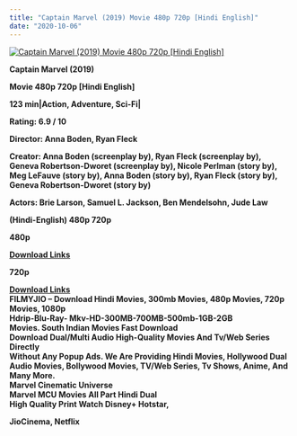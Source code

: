 ```yaml
---
title: "Captain Marvel (2019) Movie 480p 720p [Hindi English]"
date: "2020-10-06"
---
```


[![Captain Marvel (2019) Movie 480p 720p [Hindi English]](https://1.bp.blogspot.com/-aWObzZ08UjU/Xxkb-lUxGEI/AAAAAAAAEFc/ruUCVUOxpAE5DlMa9OYJbYSL_Ainxe7qQCLcBGAsYHQ/s1600/captinmsrvel.webp "Captain Marvel (2019) Movie 480p 720p [Hindi English]")](https://1.bp.blogspot.com/-aWObzZ08UjU/Xxkb-lUxGEI/AAAAAAAAEFc/ruUCVUOxpAE5DlMa9OYJbYSL_Ainxe7qQCLcBGAsYHQ/s1600/captinmsrvel.webp)

**Captain Marvel (2019)**

**Movie 480p 720p \[Hindi English\]**

**123 min|Action, Adventure, Sci-Fi|**

**Rating: 6.9 / 10** 

**Director: Anna Boden, Ryan Fleck**

**Creator: Anna Boden (screenplay by), Ryan Fleck (screenplay by), Geneva Robertson-Dworet (screenplay by), Nicole Perlman (story by), Meg LeFauve (story by), Anna Boden (story by), Ryan Fleck (story by), Geneva Robertson-Dworet (story by)**

**Actors: Brie Larson, Samuel L. Jackson, Ben Mendelsohn, Jude Law**

 **(Hindi-English) 480p 720p** 

**480p**

**[Download Links](https://myglinks.xyz/6982)**

  

**720p**

**[Download Links](https://myglinks.xyz/4200)**  
**FILMYJIO – Download Hindi Movies, 300mb Movies, 480p Movies, 720p Movies, 1080p**  
**Hdrip-Blu-Ray- Mkv-HD-300MB-700MB-500mb-1GB-2GB**  
 **Movies. South Indian Movies Fast Download**  
**Download Dual/Multi Audio High-Quality Movies And Tv/Web Series Directly**   
**Without Any Popup Ads. We Are Providing Hindi Movies, Hollywood Dual Audio Movies, Bollywood Movies, TV/Web Series, Tv Shows, Anime, And Many More.**  
**Marvel Cinematic Universe**   
**Marvel MCU Movies All Part Hindi Dual**  
**High Quality Print Watch Disney+ Hotstar,**

**JioCinema, Netflix**
